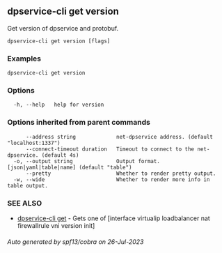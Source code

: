 ## dpservice-cli get version

Get version of dpservice and protobuf.

```
dpservice-cli get version [flags]
```

### Examples

```
dpservice-cli get version
```

### Options

```
  -h, --help   help for version
```

### Options inherited from parent commands

```
      --address string             net-dpservice address. (default "localhost:1337")
      --connect-timeout duration   Timeout to connect to the net-dpservice. (default 4s)
  -o, --output string              Output format. [json|yaml|table|name] (default "table")
      --pretty                     Whether to render pretty output.
  -w, --wide                       Whether to render more info in table output.
```

### SEE ALSO

* [dpservice-cli get](dpservice-cli_get.md)	 - Gets one of [interface virtualip loadbalancer nat firewallrule vni version init]

###### Auto generated by spf13/cobra on 26-Jul-2023
